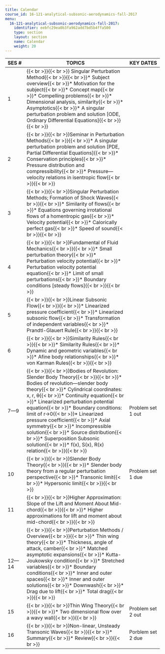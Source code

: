 ```yaml
---
title: Calendar
course_id: 16-121-analytical-subsonic-aerodynamics-fall-2017
menu:
  16-121-analytical-subsonic-aerodynamics-fall-2017:
    identifier: eebfc29ea0b3fa962add7bd5b4ffa500
    type: section
    layout: section
    name: Calendar
    weight: 20
---
```

| SES # | TOPICS | KEY DATES |
| --- | --- | --- |
| 1 | {{< br >}}{{< br >}} Singular Perturbation Method{{< br >}}{{< br >}}*   Subject overview{{< br >}}*   Motivation for the subject{{< br >}}*   Concept map{{< br >}}*   Compelling problems{{< br >}}*   Dimensional analysis, similarity{{< br >}}*   Asymptotics{{< br >}}*   A singular perturbation problem and solution \[ODE, Ordinary Differential Equations\]{{< br >}}{{< br >}} |   |
| 2 | {{< br >}}{{< br >}}Seminar in Perturbation Methods{{< br >}}{{< br >}}*   A singular perturbation problem and solution \[PDE, Partial Differential Equations\]{{< br >}}*   Conservation principles{{< br >}}*   Pressure distribution and compressibility{{< br >}}*   Pressure—velocity relations in isentropic flow{{< br >}}{{< br >}} |   |
| 3 | {{< br >}}{{< br >}}Singular Perturbation Methods; Formation of Shock Waves{{< br >}}{{< br >}}*   Similarity of flows{{< br >}}*   Equations governing irrotational flows of a homentropic gas{{< br >}}*   Velocity potential{{< br >}}*   Calorically perfect gas{{< br >}}*   Speed of sound{{< br >}}{{< br >}} |   |
| 4 | {{< br >}}{{< br >}}Fundamental of Fluid Mechanics{{< br >}}{{< br >}}*   Small perturbation theory{{< br >}}*   Perturbation velocity potential{{< br >}}*   Perturbation velocity potential equation{{< br >}}*   Limit of small perturbations{{< br >}}*   Boundary conditions \[steady flows\]{{< br >}}{{< br >}} |   |
| 5 | {{< br >}}{{< br >}}Linear Subsonic Flow{{< br >}}{{< br >}}*   Linearized pressure coefficient{{< br >}}*   Linearized subsonic flow{{< br >}}*   Transformation of independent variables{{< br >}}*   Prandtl-Glauert Rule{{< br >}}{{< br >}} |   |
| 6 | {{< br >}}{{< br >}}Similarity Rules{{< br >}}{{< br >}}*   Similarity Rules{{< br >}}*   Dynamic and geometric variables{{< br >}}*   Afine body relationships{{< br >}}*   von Karman Rules{{< br >}}{{< br >}} |   |
| 7—9 | {{< br >}}{{< br >}}Bodies of Revolution: Slender Body Theory{{< br >}}{{< br >}}*   Bodies of revolution—slender body theory{{< br >}}*   Cylindrical coordinates: x, r, θ{{< br >}}*   Continuity equation{{< br >}}*   Linearized perturbation potential equation{{< br >}}*   Boundary conditions: limit of r->0{{< br >}}*   Linearized pressure coefficient{{< br >}}*   Axial symmetry{{< br >}}*   Incompressible solution{{< br >}}*   Source distribution{{< br >}}*   Superposition Subsonic solution{{< br >}}*   f(x), S(x), R(x) relation{{< br >}}{{< br >}} | Problem set 1 out |
| 10 | {{< br >}}{{< br >}}Slender Body Theory{{< br >}}{{< br >}}*   Slender body theory from a regular perturbation perspective{{< br >}}*   Transonic limit{{< br >}}*   Hypersonic limit{{< br >}}{{< br >}} | Problem set 1 due |
| 11 | {{< br >}}{{< br >}}Higher Approximation: Slope of the Lift and Moment About Mid-chord{{< br >}}{{< br >}}*   Higher approximations for lift and moment about mid-chord{{< br >}}{{< br >}} |   |
| 12—14 | {{< br >}}{{< br >}}Perturbation Methods / Overview{{< br >}}{{< br >}}*   Thin wing theory{{< br >}}*   Thickness, angle of attack, camber{{< br >}}*   Matched asymptotic expansions{{< br >}}*   Kutta-Joukowsky condition{{< br >}}*   Stretched variables{{< br >}}*   Boundary conditions{{< br >}}*   Inner and outer spaces{{< br >}}*   Inner and outer solutions{{< br >}}*   Downwash{{< br >}}*   Drag due to lift{{< br >}}*   Total drag{{< br >}}{{< br >}} |   |
| 15 | {{< br >}}{{< br >}}Thin Wing Theory{{< br >}}{{< br >}}*   Two dimensional flow over a wavy wall{{< br >}}{{< br >}} | Problem set 2 out |
| 16 | {{< br >}}{{< br >}}Non-linear, Unsteady Transonic Waves{{< br >}}{{< br >}}*   Summary{{< br >}}*   Review{{< br >}}{{< br >}} | Porblem set 2 due